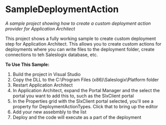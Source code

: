 # SampleDeploymentAction
*A sample project showing how to create a custom deployment action provider for Application Architect*

This project shows a fully working sample to create custom deployment step for Application Architect. This allows you to create custom actions for deployments where you can write files to the deployment folder, create connections to teh Saleslogix database, etc. 

**To Use This Sample:**

1. Build the project in Visual Studio
2. Copy the DLL to the C:\Program Files (x86)\Saleslogix\Platform folder 
3. Restart Application Architect 
4. In Application Architect, expand the Portal Manager and the select the portal you want to add this to, such as the SlxClient portal
5. In the Properties grid with the SlxClient portal selected, you'll see a property for DeploymentActionTypes. Click that to bring up the editor
6. Add your new assebmbly to the list
7. Deploy and the code will execute as a part of the deployment 
